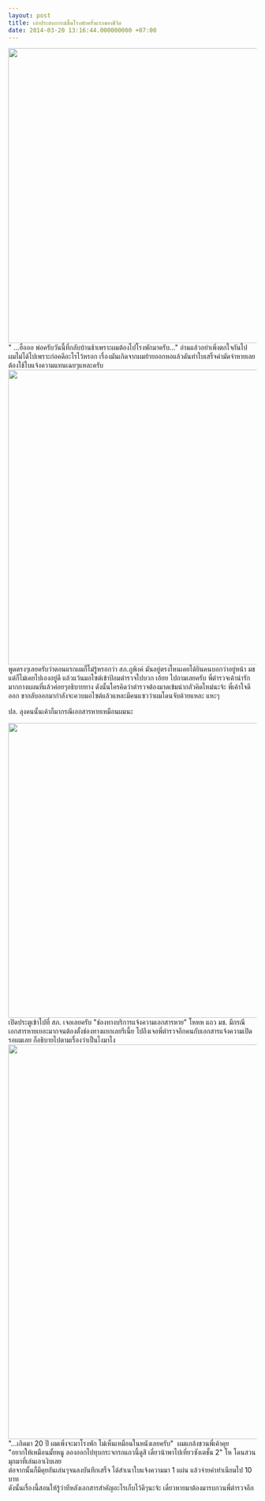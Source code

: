 ```yaml
---
layout: post
title: เล่าประสบการณ์ขึ้นโรงพักครั้งแรกของชีวิต
date: 2014-03-20 13:16:44.000000000 +07:00
---
```

<div><img class="alignnone" alt="" src="http://i1224.photobucket.com/albums/ee379/HoLYFiNGeR/Blogging/IMG_0958.jpg" width="800" height="598" /></div>
<div>" ...ฮือออ พ่อครับวันนี้ที่กลับบ้านช้าเพราะผมต้องไปโรงพักมาครับ..." อ่านแล้วอย่าเพิ่งตกใจกันไป ผมไม่ได้ไปเพราะก่อคดีอะไรไว้หรอก เรื่องมันเกิดจากผมย้ายออกหอแล้วดันทำใบเสร็จค่ามัดจำหายเลยต้องใช้ใบแจ้งความแทนเฉยๆแหละครับ</div>

<div><img alt="" src="http://i1224.photobucket.com/albums/ee379/HoLYFiNGeR/Blogging/IMG_0957.jpg" width="800" height="598" /></div>
<div>พูดตรงๆเลยครับว่าตอนแรกผมก็ไม่รู้หรอกว่า สภ.ภูพิงค์ มันอยู่ตรงไหนเคยได้ยินคนบอกว่าอยู่หน้า มช แต่ก็ไม่เคยไปเองอยู่ดี แล้วแว้นมอไซต์เข้าป้อมตำรวจไปบวก เอ้ยย ไปถามเลยครับ พี่ตำรวจเค้าน่ารักมากกางแผนที่แล้วค่อยๆอธิบายทาง ดังนั้นใครคิดว่าตำรวจต้องมาดเข้มน่ากลัวคิดใหม่นะจ้ะ พี่เค้าใจดีออก ขากลับออกมากำลังจะควบมอไซต์แล้วแหละมีคนแซวว่าผมโดนจับด้วยแหละ แหะๆ</div>
<div>

ปล. ลุงคนนั้นเค้าก็มากรณีเอกสารหายเหมือนผมนะ

<img alt="" src="http://i1224.photobucket.com/albums/ee379/HoLYFiNGeR/Blogging/IMG_0956.jpg" width="800" height="598" />

</div>
<div>เปิดประตูเข้าไปที่ สภ. เจอเลยครับ "ช่องทางบริการแจ้งความเอกสารหาย" โหหห แถว มช. มีกรณีเอกสารหายเยอะมากจนต้องตั้งช่องทางแยกเลยรึเนี้ย ไปถึงเจอพี่ตำรวจอีกคนกับเอกสารแจ้งความเปิดรอผมเลย ก็อธิบายไปตามเรื่องว่าเป็นไงมาไง</div>
<div></div>
<div><img style="display: block; margin-left: auto; margin-right: auto;" alt="" src="http://i1224.photobucket.com/albums/ee379/HoLYFiNGeR/Blogging/IMG_0959-Edit.jpg" width="598" height="800" /></div>
<div>"...เกิดมา 20 ปี ผมเพิ่งจะมาโรงพัก ไม่เห็นเหมือนในหนังเลยครับ"  ผมแกล้งชวนพี่เค้าคุย</div>
<div>"อยากให้เหมือนมั้ยหนู ลองออกไปทุบกระจกรถแถวนี้ดูสิ เดี๋ยวน้าพาไปเที่ยวซังเตชั้น 2" โห โดนสวนมุกมาที่เล่นเอาเงิบเลย</div>
<div></div>
<div>ต่อจากนั้นก็มีคุยกันเล่นๆจนลงบันทึกเสร็จ ได้สำเนาใบแจ้งความมา 1 แผ่น แล้วจ่ายค่าทำเนียมไป 10 บาท</div>
<div>ดังนั้นเรื่องนี้สอนให้รู้ว่าทีหลังเอกสารสำคัญอะไรเก็บไว้ดีๆนะจ้ะ เดี๋ยวหายมาต้องมารบกวนพี่ตำรวจอีก</div>
<div></div>
